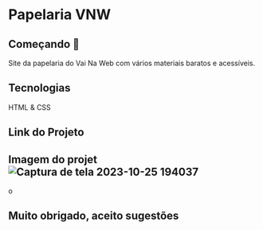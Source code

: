 # Papelaria VNW
## Começando 🚀
Site da papelaria do Vai Na Web com vários materiais baratos e acessíveis. 
## Tecnologias
HTML & CSS 
## Link do Projeto

## Imagem do projet![Captura de tela 2023-10-25 194037](https://github.com/raqueldamazio/Papelaria/assets/147668213/fdf12cda-e476-4cf1-86a6-85e83725c461)
o

## Muito obrigado, aceito sugestões
